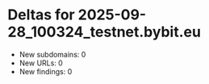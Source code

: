 # Deltas for 2025-09-28_100324_testnet.bybit.eu
- New subdomains: 0
- New URLs: 0
- New findings: 0
